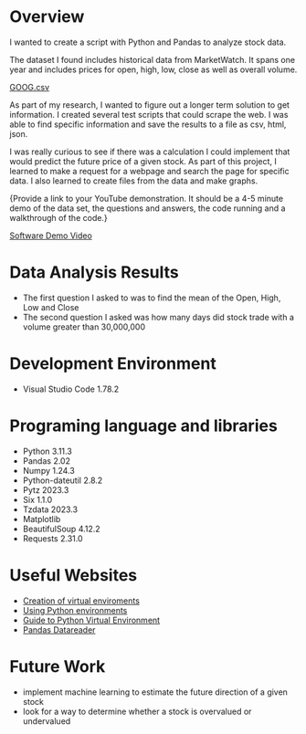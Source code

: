 # Overview

I wanted to create a script with Python and Pandas to analyze stock data. 

The dataset I found includes historical data from MarketWatch. It spans one year and includes prices for open, high, low, close as well as  overall volume.

[GOOG.csv](https://www.marketwatch.com/investing/stock/goog/download-data?mod=mw_quote_tab)

As part of my research, I wanted to figure out a longer term solution to get information. I created several test scripts that could scrape the web. I was able to find specific information and save the results to a file as csv, html, json.

I was really curious to see if there was a calculation I could implement that would predict the future price of a given stock. As part of this project, I learned to make a request for a webpage and search the page for specific data. I also learned to create files from the data and make graphs.

{Provide a link to your YouTube demonstration.  It should be a 4-5 minute demo of the data set, the questions and answers, the code running and a walkthrough of the code.}

[Software Demo Video](https://blackadder-git.github.io/byui/cse310/stockmarket)

# Data Analysis Results

* The first question I asked to was to find the mean of the Open, High, Low and Close
* The second question I asked was how many days did stock trade with a volume greater than 30,000,000

# Development Environment
* Visual Studio Code 1.78.2

# Programing language and libraries
* Python 3.11.3
* Pandas 2.02
* Numpy 1.24.3
* Python-dateutil 2.8.2
* Pytz 2023.3
* Six 1.1.0
* Tzdata 2023.3
* Matplotlib
* BeautifulSoup 4.12.2
* Requests 2.31.0

# Useful Websites
* [Creation of virtual enviroments](https://docs.python.org/3/library/venv.html)
* [Using Python environments](https://code.visualstudio.com/docs/python/environments)
* [Guide to Python Virtual Environment](https://www.youtube.com/watch?v=KxvKCSwlUv8)
* [Pandas Datareader](https://thecleverprogrammer.com/2021/03/22/pandas-datareader-using-python-tutorial/)

# Future Work

* implement machine learning to estimate the future direction of a given stock
* look for a way to determine whether a stock is overvalued or undervalued